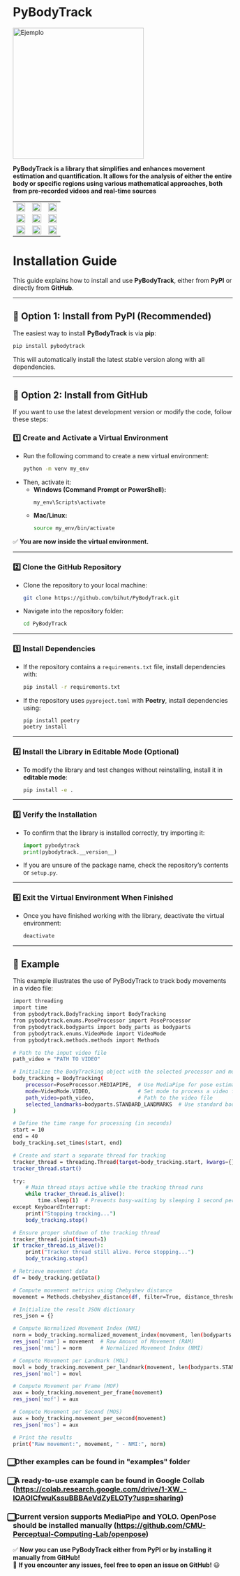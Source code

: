 # PyBodyTrack
<img src="https://github.com/bihut/pyBodyTrack/blob/main/logo.png?raw=true" alt="Ejemplo" width="300"/>

**PyBodyTrack is a library that simplifies and enhances 
movement estimation and quantification. 
It allows for the analysis of either the entire body or specific regions using various mathematical approaches, both from pre-recorded videos and real-time sources**

<table width="100%">
  <tr>
    <td width="33%" align="center">
      <img src="https://github.com/bihut/PyBodyTrack/blob/main/examples/imgs/image1.png?raw=true" width="100%" >
    </td>
    <td width="33%" align="center">
      <img src="https://github.com/bihut/PyBodyTrack/blob/main/examples/imgs/image2.png?raw=true" width="100%" >
    </td>
    <td width="33%" align="center">
      <img src="https://github.com/bihut/PyBodyTrack/blob/main/examples/imgs/image3.png?raw=true" width="100%" >
    </td>
  </tr>
  <tr>
    <td width="33%" align="center">
      <img src="https://github.com/bihut/PyBodyTrack/blob/main/examples/imgs/image4.png?raw=true" width="100%" >
    </td>
    <td width="33%" align="center">
      <img src="https://github.com/bihut/PyBodyTrack/blob/main/examples/imgs/image5.png?raw=true" width="100%" >
    </td>
    <td width="33%" align="center">
      <img src="https://github.com/bihut/PyBodyTrack/blob/main/examples/imgs/image6.png?raw=true" width="100%" >
    </td>
  </tr>
  <tr>
    <td width="33%" align="center">
      <img src="https://github.com/bihut/PyBodyTrack/blob/main/examples/imgs/image7.png?raw=true" width="100%" >
    </td>
    <td width="33%" align="center">
      <img src="https://github.com/bihut/PyBodyTrack/blob/main/examples/imgs/image8.png?raw=true" width="100%" >
    </td>
    <td width="33%" align="center">
      <img src="https://github.com/bihut/PyBodyTrack/blob/main/examples/imgs/image9.png?raw=true" width="100%" >
    </td>
  </tr>
</table>



# **Installation Guide**

This guide explains how to install and use **PyBodyTrack**, either from **PyPI** or directly from **GitHub**.

---

## **📌 Option 1: Install from PyPI (Recommended)**
The easiest way to install **PyBodyTrack** is via **pip**:

```bash
pip install pybodytrack
```

This will automatically install the latest stable version along with all dependencies.

---

## **📌 Option 2: Install from GitHub**
If you want to use the latest development version or modify the code, follow these steps:

### **1️⃣ Create and Activate a Virtual Environment**
- Run the following command to create a new virtual environment:
  ```bash
  python -m venv my_env
  ```
- Then, activate it:
  - **Windows (Command Prompt or PowerShell):**
    ```bash
    my_env\Scripts\activate
    ```
  - **Mac/Linux:**
    ```bash
    source my_env/bin/activate
    ```
✅ **You are now inside the virtual environment.**  

---

### **2️⃣ Clone the GitHub Repository**
- Clone the repository to your local machine:
  ```bash
  git clone https://github.com/bihut/PyBodyTrack.git
  ```
- Navigate into the repository folder:
  ```bash
  cd PyBodyTrack
  ```

---

### **3️⃣ Install Dependencies**
- If the repository contains a `requirements.txt` file, install dependencies with:
  ```bash
  pip install -r requirements.txt
  ```
- If the repository uses `pyproject.toml` with **Poetry**, install dependencies using:
  ```bash
  pip install poetry
  poetry install
  ```

---

### **4️⃣ Install the Library in Editable Mode (Optional)**
- To modify the library and test changes without reinstalling, install it in **editable mode**:
  ```bash
  pip install -e .
  ```

---

### **5️⃣ Verify the Installation**
- To confirm that the library is installed correctly, try importing it:
  ```python
  import pybodytrack
  print(pybodytrack.__version__)
  ```
- If you are unsure of the package name, check the repository’s contents or `setup.py`.

---

### **6️⃣ Exit the Virtual Environment When Finished**
- Once you have finished working with the library, deactivate the virtual environment:
  ```bash
  deactivate
  ```

---

## **📌 Example**
This example illustrates the use of PyBodyTrack to track body movements in a video file:
```bash
import threading
import time
from pybodytrack.BodyTracking import BodyTracking
from pybodytrack.enums.PoseProcessor import PoseProcessor
from pybodytrack.bodyparts import body_parts as bodyparts
from pybodytrack.enums.VideoMode import VideoMode
from pybodytrack.methods.methods import Methods

# Path to the input video file
path_video = "PATH TO VIDEO"

# Initialize the BodyTracking object with the selected processor and mode
body_tracking = BodyTracking(
    processor=PoseProcessor.MEDIAPIPE,  # Use MediaPipe for pose estimation
    mode=VideoMode.VIDEO,               # Set mode to process a video file
    path_video=path_video,              # Path to the video file
    selected_landmarks=bodyparts.STANDARD_LANDMARKS  # Use standard body landmarks
)

# Define the time range for processing (in seconds)
start = 10
end = 40
body_tracking.set_times(start, end)

# Create and start a separate thread for tracking
tracker_thread = threading.Thread(target=body_tracking.start, kwargs={})
tracker_thread.start()

try:
    # Main thread stays active while the tracking thread runs
    while tracker_thread.is_alive():
        time.sleep(1)  # Prevents busy-waiting by sleeping 1 second per loop
except KeyboardInterrupt:
    print("Stopping tracking...")
    body_tracking.stop()

# Ensure proper shutdown of the tracking thread
tracker_thread.join(timeout=1)
if tracker_thread.is_alive():
    print("Tracker thread still alive. Force stopping...")
    body_tracking.stop()

# Retrieve movement data
df = body_tracking.getData()

# Compute movement metrics using Chebyshev distance
movement = Methods.chebyshev_distance(df, filter=True, distance_threshold=2.0)

# Initialize the result JSON dictionary
res_json = {}

# Compute Normalized Movement Index (NMI)
norm = body_tracking.normalized_movement_index(movement, len(bodyparts.STANDARD_LANDMARKS))
res_json['ram'] = movement  # Raw Amount of Movement (RAM)
res_json['nmi'] = norm      # Normalized Movement Index (NMI)

# Compute Movement per Landmark (MOL)
movl = body_tracking.movement_per_landmark(movement, len(bodyparts.STANDARD_LANDMARKS))
res_json['mol'] = movl

# Compute Movement per Frame (MOF)
aux = body_tracking.movement_per_frame(movement)
res_json['mof'] = aux

# Compute Movement per Second (MOS)
aux = body_tracking.movement_per_second(movement)
res_json['mos'] = aux

# Print the results
print("Raw movement:", movement, " - NMI:", norm)
```
### **⃣ Other examples can be found in "examples" folder**
### **⃣ A ready-to-use example can be found in Google Collab (https://colab.research.google.com/drive/1-XW_-IOAOICfwuKssuBBBAeVdZyELOTy?usp=sharing)**
### **⃣ Current version supports MediaPipe and YOLO. OpenPose should be installed manually (https://github.com/CMU-Perceptual-Computing-Lab/openpose)**


✅ **Now you can use PyBodyTrack either from PyPI or by installing it manually from GitHub!**  
🚀 **If you encounter any issues, feel free to open an issue on GitHub!** 😃
